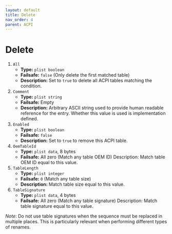 ```yaml
---
layout: default
title: Delete
nav_order: 4
parent: ACPI
---
```


# Delete

1. `All`
    - **Type:** `plist boolean`
    - **Failsafe:** `false` (Only delete the first matched table)
    - **Description:** Set to `true` to delete all ACPI tables matching the condition.
2. `Comment`
    - **Type:** `plist string`
    - **Failsafe:** Empty
    - **Description:** Arbitrary ASCII string used to provide human readable reference for the entry. Whether this value is used is implementation defined.
3. `Enabled`
    - **Type:** `plist boolean`
    - **Failsafe:** `false`
    - **Description:** Set to `true` to remove this ACPI table.
4. `OemTableId`
     - **Type:** `plist data`, 8 bytes
     - **Failsafe:** All zero (Match any table OEM ID) Description: Match table OEM ID equal to this value.
5. `TableLength`
    - **Type:** `plist integer`
    - **Failsafe:** `0` (Match any table size)
    - **Description:** Match table size equal to this value.
6. `TableSignature`
    - **Type:** `plist data`, 4 bytes
    - **Failsafe:** All zero (Match any table signature) Description: Match table signature equal to this value.

_Note_: Do not use table signatures when the sequence must be replaced in multiple places. This is particularly relevant when performing different types of renames.